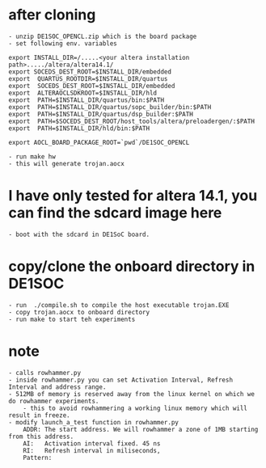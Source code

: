 # after cloning 
	- unzip DE1SOC_OPENCL.zip which is the board package
	- set following env. variables

	export INSTALL_DIR=/.....<your altera installation path>...../altera/altera14.1/
	export SOCEDS_DEST_ROOT=$INSTALL_DIR/embedded
	export  QUARTUS_ROOTDIR=$INSTALL_DIR/quartus
	export  SOCEDS_DEST_ROOT=$INSTALL_DIR/embedded
	export  ALTERAOCLSDKROOT=$INSTALL_DIR/hld
	export  PATH=$INSTALL_DIR/quartus/bin:$PATH
	export  PATH=$INSTALL_DIR/quartus/sopc_builder/bin:$PATH
	export  PATH=$INSTALL_DIR/quartus/dsp_builder:$PATH
	export  PATH=$SOCEDS_DEST_ROOT/host_tools/altera/preloadergen/:$PATH
	export  PATH=$INSTALL_DIR/hld/bin:$PATH

	export AOCL_BOARD_PACKAGE_ROOT=`pwd`/DE1SOC_OPENCL

	- run make hw 
	- this will generate trojan.aocx
	

# I have only tested for altera 14.1, you can find the sdcard image here

	- boot with the sdcard in DE1SoC board.


# copy/clone the onboard directory in DE1SOC
	- run  ./compile.sh to compile the host executable trojan.EXE
	- copy trojan.aocx to onboard directory
	- run make to start teh experiments


# note 
	- calls rowhammer.py 
	- inside rowhammer.py you can set Activation Interval, Refresh Interval and address range.
    - 512MB of memory is reserved away from the linux kernel on which we do rowhammer experiments.
		- this to avoid rowhammering a working linux memory which will result in freeze.
	- modify launch_a_test function in rowhammer.py
		ADDR: The start address. We will rowhammer a zone of 1MB starting from this address.
		AI:   Activation interval fixed. 45 ns
		RI:   Refresh interval in miliseconds, 
		Pattern: 

